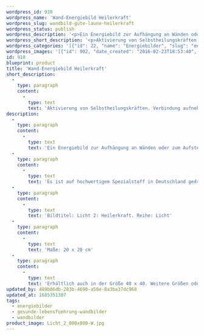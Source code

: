 ```yaml
---
wordpress_id: 910
wordpress_name: 'Wand-Energiebild Heilerkraft'
wordpress_slug: wandbild-gute-laune-heilerkraft
wordpress_status: publish
wordpress_description: '<p>Ein Energiebild zur Aufhängung an Wänden oder zum Aufstellen im Raum mit einem aktivierbaren Informationsfeld zu: Licht - Heilerkraft - Souveränität - Großartigkeit - Schutz:Aktivierung von Selbstheilungskräften. Verbindung aufnehmen mit dem jedem Menschen innewohnenden Heiler. Hierbei in Souveränität und Schutz sein. Das Bewusstsein erlangen, dass jeder Mensch großartig ist. Die Arbeit als Heiler, Pfleger, Coach etc. stärken.</p><p>Es ist auf hochwertigem Spezialstoff in Deutschland gedruckt und sorgfältig in Handarbeit auf Holzkeilrahmen aufgezogen. Laut Herstellerangaben ist der farbintensive Druck 70 Jahre lichtecht, waschbar und in einem umweltorientierten Verfahren hergestellt. Der Oberstoff ist mit einer Spezialbeschichtung unterfüttert, so dass, bei Aufhängung an der Wand, der rückseitige Holzrahmen auch bei hellen Farben unsichtbar ist.</p><p>Bildtitel: Licht 2: Heilerkraft. Reihe: Licht</p><p>Maße: 20 x 20 cm</p><p>Erhältlich auch in der Größe 40 x 40. Weitere Größen oder andere Seitenverhältnisse, sind bis 200 cm individuell für Sie innerhalb weniger Tage herstellbar. Bitte kontaktieren Sie uns hierfür unter <a href="mailto:info@elvedenverlag.de">info@elvedenverlag.de</a>.</p><p><a href="https://my.feenbaum.de/anwendung-energie-wandbilder/">Anwendungshinweise</a>      <a href="https://my.feenbaum.de/produktinformation-wandbilder/">Produktinformationen</a></p>'
wordpress_short_description: '<p>Aktivierung von Selbstheilungskräften. Verbindung aufnehmen mit dem eigenen, inneren Heiler. Heilarbeit unterstützen</p>'
wordpress_categories: '[{"id": 22, "name": "Energiebilder", "slug": "energiebilder"}, {"id": 41, "name": "Gesunde Lebensf\u00fchrung", "slug": "gesunde-lebensfuehrung-wandbilder"}, {"id": 24, "name": "Wandbilder", "slug": "wandbilder"}]'
wordpress_images: '[{"id": 902, "date_created": "2016-02-23T18:53:40", "date_created_gmt": "2016-02-23T16:53:40", "date_modified": "2016-02-23T18:53:40", "date_modified_gmt": "2016-02-23T16:53:40", "src": "https://my.feenbaum.de/wp-content/uploads/2016/02/Licht_2_800x800-W.jpg", "name": "Licht_2_800x800-W", "alt": ""}]'
id: 910
blueprint: product
title: 'Wand-Energiebild Heilerkraft'
short_description:
  -
    type: paragraph
    content:
      -
        type: text
        text: 'Aktivierung von Selbstheilungskräften. Verbindung aufnehmen mit dem eigenen, inneren Heiler. Heilarbeit unterstützen'
description:
  -
    type: paragraph
    content:
      -
        type: text
        text: 'Ein Energiebild zur Aufhängung an Wänden oder zum Aufstellen im Raum mit einem aktivierbaren Informationsfeld zu: Licht - Heilerkraft - Souveränität - Großartigkeit - Schutz:Aktivierung von Selbstheilungskräften. Verbindung aufnehmen mit dem jedem Menschen innewohnenden Heiler. Hierbei in Souveränität und Schutz sein. Das Bewusstsein erlangen, dass jeder Mensch großartig ist. Die Arbeit als Heiler, Pfleger, Coach etc. stärken.'
  -
    type: paragraph
    content:
      -
        type: text
        text: 'Es ist auf hochwertigem Spezialstoff in Deutschland gedruckt und sorgfältig in Handarbeit auf Holzkeilrahmen aufgezogen. Laut Herstellerangaben ist der farbintensive Druck 70 Jahre lichtecht, waschbar und in einem umweltorientierten Verfahren hergestellt. Der Oberstoff ist mit einer Spezialbeschichtung unterfüttert, so dass, bei Aufhängung an der Wand, der rückseitige Holzrahmen auch bei hellen Farben unsichtbar ist.'
  -
    type: paragraph
    content:
      -
        type: text
        text: 'Bildtitel: Licht 2: Heilerkraft. Reihe: Licht'
  -
    type: paragraph
    content:
      -
        type: text
        text: 'Maße: 20 x 20 cm'
  -
    type: paragraph
    content:
      -
        type: text
        text: 'Erhältlich auch in der Größe 40 x 40. Weitere Größen oder andere Seitenverhältnisse, sind bis 200 cm individuell für Sie innerhalb weniger Tage herstellbar. Bitte kontaktieren Sie uns hierfür unter info@elvedenverlag.de.'
updated_by: 489b06db-283b-4690-a50e-8a3ba37dc968
updated_at: 1685351307
tags:
  - energiebilder
  - gesunde-lebensfuehrung-wandbilder
  - wandbilder
product_image: Licht_2_800x800-W.jpg
---
```

